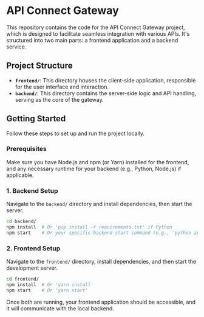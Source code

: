 # API Connect Gateway

This repository contains the code for the API Connect Gateway project, which is designed to facilitate seamless integration with various APIs. It's structured into two main parts: a frontend application and a backend service.

## Project Structure

- **`frontend/`**: This directory houses the client-side application, responsible for the user interface and interaction.
- **`backend/`**: This directory contains the server-side logic and API handling, serving as the core of the gateway.

## Getting Started

Follow these steps to set up and run the project locally.

### Prerequisites

Make sure you have Node.js and npm (or Yarn) installed for the frontend, and any necessary runtime for your backend (e.g., Python, Node.js) if applicable.

### 1. Backend Setup

Navigate to the `backend/` directory and install dependencies, then start the server.

```bash
cd backend/
npm install  # Or 'pip install -r requirements.txt' if Python
npm start    # Or your specific backend start command (e.g., 'python app.py')
```

### 2. Frontend Setup

Navigate to the `frontend/` directory, install dependencies, and then start the development server.

```bash
cd frontend/
npm install  # Or 'yarn install'
npm start    # Or 'yarn start'
```

Once both are running, your frontend application should be accessible, and it will communicate with the local backend.
